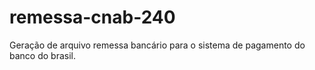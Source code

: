 # remessa-cnab-240
Geração de arquivo remessa bancário para o sistema de pagamento do banco do brasil.


